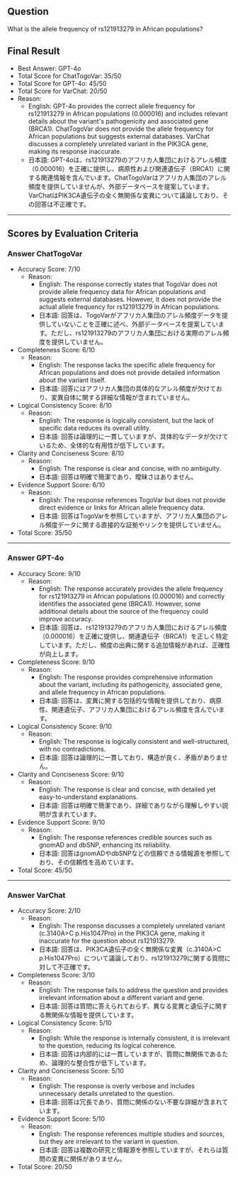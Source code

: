 ## Question

What is the allele frequency of rs121913279 in African populations?

## Final Result

- Best Answer: GPT-4o
- Total Score for ChatTogoVar: 35/50
- Total Score for GPT-4o: 45/50
- Total Score for VarChat: 20/50
- Reason:
  - English: GPT-4o provides the correct allele frequency for rs121913279 in African populations (0.000016) and includes relevant details about the variant's pathogenicity and associated gene (BRCA1). ChatTogoVar does not provide the allele frequency for African populations but suggests external databases. VarChat discusses a completely unrelated variant in the PIK3CA gene, making its response inaccurate.
  - 日本語: GPT-4oは、rs121913279のアフリカ人集団におけるアレル頻度（0.000016）を正確に提供し、病原性および関連遺伝子（BRCA1）に関する関連情報を含んでいます。ChatTogoVarはアフリカ人集団のアレル頻度を提供していませんが、外部データベースを提案しています。VarChatはPIK3CA遺伝子の全く無関係な変異について議論しており、その回答は不正確です。

---

## Scores by Evaluation Criteria

### Answer ChatTogoVar
- Accuracy Score: 7/10
  - Reason: 
    - English: The response correctly states that TogoVar does not provide allele frequency data for African populations and suggests external databases. However, it does not provide the actual allele frequency for rs121913279 in African populations.
    - 日本語: 回答は、TogoVarがアフリカ人集団のアレル頻度データを提供していないことを正確に述べ、外部データベースを提案しています。ただし、rs121913279のアフリカ人集団における実際のアレル頻度を提供していません。
- Completeness Score: 6/10
  - Reason: 
    - English: The response lacks the specific allele frequency for African populations and does not provide detailed information about the variant itself.
    - 日本語: 回答にはアフリカ人集団の具体的なアレル頻度が欠けており、変異自体に関する詳細な情報が含まれていません。
- Logical Consistency Score: 8/10
  - Reason: 
    - English: The response is logically consistent, but the lack of specific data reduces its overall utility.
    - 日本語: 回答は論理的に一貫していますが、具体的なデータが欠けているため、全体的な有用性が低下しています。
- Clarity and Conciseness Score: 8/10
  - Reason: 
    - English: The response is clear and concise, with no ambiguity.
    - 日本語: 回答は明確で簡潔であり、曖昧さはありません。
- Evidence Support Score: 6/10
  - Reason: 
    - English: The response references TogoVar but does not provide direct evidence or links for African allele frequency data.
    - 日本語: 回答はTogoVarを参照していますが、アフリカ人集団のアレル頻度データに関する直接的な証拠やリンクを提供していません。
- Total Score: 35/50

---

### Answer GPT-4o
- Accuracy Score: 9/10
  - Reason: 
    - English: The response accurately provides the allele frequency for rs121913279 in African populations (0.000016) and correctly identifies the associated gene (BRCA1). However, some additional details about the source of the frequency could improve accuracy.
    - 日本語: 回答は、rs121913279のアフリカ人集団におけるアレル頻度（0.000016）を正確に提供し、関連遺伝子（BRCA1）を正しく特定しています。ただし、頻度の出典に関する追加情報があれば、正確性が向上します。
- Completeness Score: 9/10
  - Reason: 
    - English: The response provides comprehensive information about the variant, including its pathogenicity, associated gene, and allele frequency in African populations.
    - 日本語: 回答は、変異に関する包括的な情報を提供しており、病原性、関連遺伝子、アフリカ人集団におけるアレル頻度を含んでいます。
- Logical Consistency Score: 9/10
  - Reason: 
    - English: The response is logically consistent and well-structured, with no contradictions.
    - 日本語: 回答は論理的に一貫しており、構造が良く、矛盾がありません。
- Clarity and Conciseness Score: 9/10
  - Reason: 
    - English: The response is clear and concise, with detailed yet easy-to-understand explanations.
    - 日本語: 回答は明確で簡潔であり、詳細でありながら理解しやすい説明が含まれています。
- Evidence Support Score: 9/10
  - Reason: 
    - English: The response references credible sources such as gnomAD and dbSNP, enhancing its reliability.
    - 日本語: 回答はgnomADやdbSNPなどの信頼できる情報源を参照しており、その信頼性を高めています。
- Total Score: 45/50

---

### Answer VarChat
- Accuracy Score: 2/10
  - Reason: 
    - English: The response discusses a completely unrelated variant (c.3140A>C p.His1047Pro) in the PIK3CA gene, making it inaccurate for the question about rs121913279.
    - 日本語: 回答は、PIK3CA遺伝子の全く無関係な変異（c.3140A>C p.His1047Pro）について議論しており、rs121913279に関する質問に対して不正確です。
- Completeness Score: 3/10
  - Reason: 
    - English: The response fails to address the question and provides irrelevant information about a different variant and gene.
    - 日本語: 回答は質問に答えられておらず、異なる変異と遺伝子に関する無関係な情報を提供しています。
- Logical Consistency Score: 5/10
  - Reason: 
    - English: While the response is internally consistent, it is irrelevant to the question, reducing its logical coherence.
    - 日本語: 回答は内部的には一貫していますが、質問に無関係であるため、論理的な整合性が低下しています。
- Clarity and Conciseness Score: 5/10
  - Reason: 
    - English: The response is overly verbose and includes unnecessary details unrelated to the question.
    - 日本語: 回答は冗長であり、質問に関係のない不要な詳細が含まれています。
- Evidence Support Score: 5/10
  - Reason: 
    - English: The response references multiple studies and sources, but they are irrelevant to the variant in question.
    - 日本語: 回答は複数の研究と情報源を参照していますが、それらは質問の変異に関係がありません。
- Total Score: 20/50